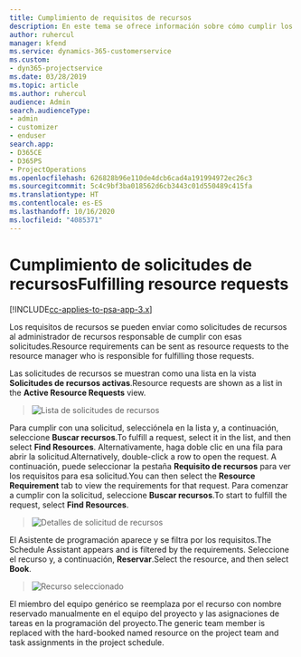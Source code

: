 ```yaml
---
title: Cumplimiento de requisitos de recursos
description: En este tema se ofrece información sobre cómo cumplir los requisitos de recursos.
author: ruhercul
manager: kfend
ms.service: dynamics-365-customerservice
ms.custom:
- dyn365-projectservice
ms.date: 03/28/2019
ms.topic: article
ms.author: ruhercul
audience: Admin
search.audienceType:
- admin
- customizer
- enduser
search.app:
- D365CE
- D365PS
- ProjectOperations
ms.openlocfilehash: 626828b96e110de4dcb6cad4a191994972ec26c3
ms.sourcegitcommit: 5c4c9bf3ba018562d6cb3443c01d550489c415fa
ms.translationtype: HT
ms.contentlocale: es-ES
ms.lasthandoff: 10/16/2020
ms.locfileid: "4085371"
---
```

# <a name="fulfilling-resource-requests"></a><span data-ttu-id="1699e-103">Cumplimiento de solicitudes de recursos</span><span class="sxs-lookup"><span data-stu-id="1699e-103">Fulfilling resource requests</span></span>

[!INCLUDE[cc-applies-to-psa-app-3.x](../includes/cc-applies-to-psa-app-3x.md)]

<span data-ttu-id="1699e-104">Los requisitos de recursos se pueden enviar como solicitudes de recursos al administrador de recursos responsable de cumplir con esas solicitudes.</span><span class="sxs-lookup"><span data-stu-id="1699e-104">Resource requirements can be sent as resource requests to the resource manager who is responsible for fulfilling those requests.</span></span>

<span data-ttu-id="1699e-105">Las solicitudes de recursos se muestran como una lista en la vista **Solicitudes de recursos activas**.</span><span class="sxs-lookup"><span data-stu-id="1699e-105">Resource requests are shown as a list in the **Active Resource Requests** view.</span></span>

> ![Lista de solicitudes de recursos](media/Resource-Management-image59.png)

<span data-ttu-id="1699e-107">Para cumplir con una solicitud, selecciónela en la lista y, a continuación, seleccione **Buscar recursos**.</span><span class="sxs-lookup"><span data-stu-id="1699e-107">To fulfill a request, select it in the list, and then select **Find Resources**.</span></span> <span data-ttu-id="1699e-108">Alternativamente, haga doble clic en una fila para abrir la solicitud.</span><span class="sxs-lookup"><span data-stu-id="1699e-108">Alternatively, double-click a row to open the request.</span></span> <span data-ttu-id="1699e-109">A continuación, puede seleccionar la pestaña **Requisito de recursos** para ver los requisitos para esa solicitud.</span><span class="sxs-lookup"><span data-stu-id="1699e-109">You can then select the **Resource Requirement** tab to view the requirements for that request.</span></span> <span data-ttu-id="1699e-110">Para comenzar a cumplir con la solicitud, seleccione **Buscar recursos**.</span><span class="sxs-lookup"><span data-stu-id="1699e-110">To start to fulfill the request, select **Find Resources**.</span></span>

> ![Detalles de solicitud de recursos](media/Resource-Management-image60.png)

<span data-ttu-id="1699e-112">El Asistente de programación aparece y se filtra por los requisitos.</span><span class="sxs-lookup"><span data-stu-id="1699e-112">The Schedule Assistant appears and is filtered by the requirements.</span></span> <span data-ttu-id="1699e-113">Seleccione el recurso y, a continuación, **Reservar**.</span><span class="sxs-lookup"><span data-stu-id="1699e-113">Select the resource, and then select **Book**.</span></span>

> ![Recurso seleccionado](media/Resource-Management-image61.png)

<span data-ttu-id="1699e-115">El miembro del equipo genérico se reemplaza por el recurso con nombre reservado manualmente en el equipo del proyecto y las asignaciones de tareas en la programación del proyecto.</span><span class="sxs-lookup"><span data-stu-id="1699e-115">The generic team member is replaced with the hard-booked named resource on the project team and task assignments in the project schedule.</span></span>
